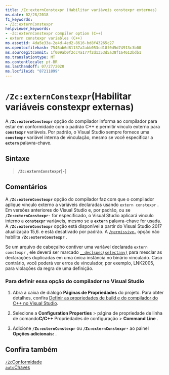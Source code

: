 ```yaml
---
title: /Zc:externConstexpr (Habilitar variáveis constexpr externas)
ms.date: 02/28/2018
f1_keywords:
- /Zc:externConstexpr
helpviewer_keywords:
- -Zc:externConstexpr compiler option (C++)
- extern constexpr variables (C++)
ms.assetid: 4da5e33a-2e4d-4ed2-8616-bd8f43265c27
ms.openlocfilehash: 7546ab6d81137a2abb053cd18f0d5d74913c3b00
ms.sourcegitcommit: 1f009ab0f2cc4a177f2d1353d5a38f164612bdb1
ms.translationtype: MT
ms.contentlocale: pt-BR
ms.lasthandoff: 07/27/2020
ms.locfileid: "87211899"
---
```

# <a name="zcexternconstexpr-enable-extern-constexpr-variables"></a>`/Zc:externConstexpr`(Habilitar variáveis constexpr externas)

A **`/Zc:externConstexpr`** opção do compilador informa ao compilador para estar em conformidade com o padrão C++ e permitir vínculo externo para **`constexpr`** variáveis. Por padrão, o Visual Studio sempre fornece uma **`constexpr`** variável interna de vinculação, mesmo se você especificar a **`extern`** palavra-chave.

## <a name="syntax"></a>Sintaxe

> **`/Zc:externConstexpr`**[**`-`**]

## <a name="remarks"></a>Comentários

A **`/Zc:externConstexpr`** opção do compilador faz com que o compilador aplique vínculo externo a variáveis declaradas usando `extern constexpr` . Em versões anteriores do Visual Studio e, por padrão, ou se **`/Zc:externConstexpr-`** for especificado, o Visual Studio aplicará vínculo interno a **`constexpr`** variáveis, mesmo se a **`extern`** palavra-chave for usada. A **`/Zc:externConstexpr`** opção está disponível a partir do Visual Studio 2017 atualização 15,6. e está desativado por padrão. A [`/permissive-`](permissive-standards-conformance.md) opção não habilita **`/Zc:externConstexpr`** .

Se um arquivo de cabeçalho contiver uma variável declarada `extern constexpr` , ele deverá ser marcado [`__declspec(selectany)`](../../cpp/selectany.md) para mesclar as declarações duplicadas em uma única instância no binário vinculado. Caso contrário, você poderá ver erros de vinculador, por exemplo, LNK2005, para violações da regra de uma definição.

### <a name="to-set-this-compiler-option-in-visual-studio"></a>Para definir essa opção do compilador no Visual Studio

1. Abra a caixa de diálogo **Páginas de Propriedades** do projeto. Para obter detalhes, confira [Definir as propriedades de build e do compilador do C++ no Visual Studio](../working-with-project-properties.md).

1. Selecione a **Configuration Properties**  >  página de propriedade de linha de comando**C/C++** Propriedades de configuração  >  **Command Line** .

1. Adicione **`/Zc:externConstexpr`** ou **`/Zc:externConstexpr-`** ao painel **Opções adicionais:** .

## <a name="see-also"></a>Confira também

[`/Zc`Conformidade](zc-conformance.md)<br/>
[`auto`Chaves](../../cpp/auto-keyword.md)
